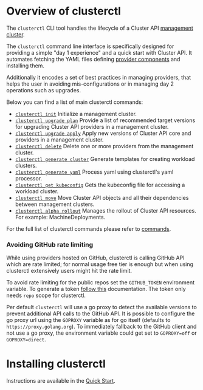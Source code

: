 # Overview of clusterctl

The `clusterctl` CLI tool handles the lifecycle of a Cluster API [management cluster].

The `clusterctl` command line interface is specifically designed for providing a simple "day 1 experience" and a
quick start with Cluster API. It automates fetching the YAML files defining [provider components] and installing them.

Additionally it encodes a set of best practices in managing providers, that helps the user in avoiding
mis-configurations or in managing day 2 operations such as upgrades.

Below you can find a list of main clusterctl commands:

* [`clusterctl init`](commands/init.md) Initialize a management cluster.
* [`clusterctl upgrade plan`](commands/upgrade.md#upgrade-plan) Provide a list of recommended target versions for upgrading Cluster API providers in a management cluster.
* [`clusterctl upgrade apply`](commands/upgrade.md#upgrade-apply) Apply new versions of Cluster API core and providers in a management cluster.
* [`clusterctl delete`](commands/delete.md) Delete one or more providers from the management cluster.
* [`clusterctl generate cluster`](commands/generate-cluster.md) Generate templates for creating workload clusters.
* [`clusterctl generate yaml`](commands/generate-yaml.md) Process yaml using clusterctl's yaml processor.
* [`clusterctl get kubeconfig`](commands/get-kubeconfig.md) Gets the kubeconfig file for accessing a workload cluster.
* [`clusterctl move`](commands/move.md) Move Cluster API objects and all their dependencies between management clusters.
* [`clusterctl alpha rollout`](commands/alpha-rollout.md) Manages the rollout of Cluster API resources. For example: MachineDeployments.

For the full list of clusterctl commands please refer to [commands](commands/commands.md).

### Avoiding GitHub rate limiting

While using providers hosted on GitHub, clusterctl is calling GitHub API which are rate limited; for normal usage free tier is enough but when using clusterctl extensively users might hit the rate limit.

To avoid rate limiting for the public repos set the `GITHUB_TOKEN` environment variable. To generate a token [follow this](https://docs.github.com/en/authentication/keeping-your-account-and-data-secure/creating-a-personal-access-token) documentation. The token only needs `repo` scope for clusterctl.

Per default `clusterctl` will use a go proxy to detect the available versions to prevent additional
API calls to the GitHub API. It is possible to configure the go proxy url using the `GOPROXY` variable as
for go itself (defaults to `https://proxy.golang.org`).
To immediately fallback to the GitHub client and not use a go proxy, the environment variable could get set to
`GOPROXY=off` or `GOPROXY=direct`.

# Installing clusterctl
Instructions are available in the [Quick Start](../user/quick-start.md#install-clusterctl).

<!-- links -->
[management cluster]: ../reference/glossary.md#management-cluster
[provider components]: ../reference/glossary.md#provider-components
